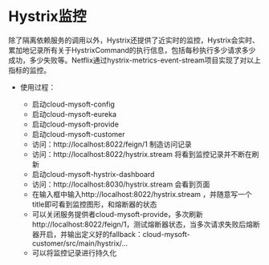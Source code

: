 # Hystrix监控
除了隔离依赖服务的调用以外，Hystrix还提供了近实时的监控，Hystrix会实时、累加地记录所有关于HystrixCommand的执行信息，包括每秒执行多少请求多少成功，多少失败等。Netflix通过hystrix-metrics-event-stream项目实现了对以上指标的监控。

- 使用过程：
	
	- 启动cloud-mysoft-config
	- 启动cloud-mysoft-eureka
	- 启动cloud-mysoft-provide
	- 启动cloud-mysoft-customer
	- 访问：http://localhost:8022/feign/1		制造访问记录
	- 访问：http://localhost:8022/hystrix.stream		将看到监控记录并不断在刷新
	- 启动cloud-mysoft-hystrix-dashboard
	- 访问：http://localhost:8030/hystrix.stream		会看到页面
	- 在输入框中输入http://localhost:8022/hystrix.stream ，并随意写一个title即可看到监控图形，和熔断器的状态
	- 可以关闭服务提供者cloud-mysoft-provide，多次刷新http://localhost:8022/feign/1，测试熔断器状态，当多次请求失败后熔断器开启，并输出定义好的fallback：cloud-mysoft-customer/src/main/hystrix/...
	- 可以将监控记录进行持久化